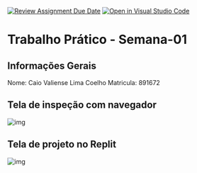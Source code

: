 [![Review Assignment Due Date](https://classroom.github.com/assets/deadline-readme-button-22041afd0340ce965d47ae6ef1cefeee28c7c493a6346c4f15d667ab976d596c.svg)](https://classroom.github.com/a/fWV9gbnp)
[![Open in Visual Studio Code](https://classroom.github.com/assets/open-in-vscode-2e0aaae1b6195c2367325f4f02e2d04e9abb55f0b24a779b69b11b9e10269abc.svg)](https://classroom.github.com/online_ide?assignment_repo_id=18193329&assignment_repo_type=AssignmentRepo)
# Trabalho Prático - Semana-01

## Informações Gerais
Nome: Caio Valiense Lima Coelho
Matricula: 891672

## Tela de inspeção com navegador
![img](Inspecao.png)

## Tela de projeto no Replit
![img](PrintReplit-1.png)
